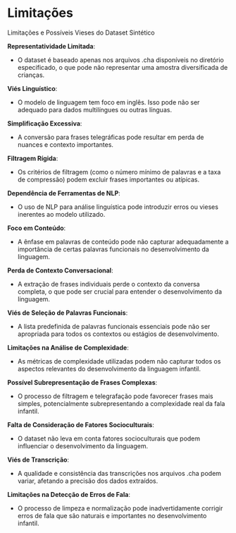 # Limitações

Limitações e Possíveis Vieses do Dataset Sintético

**Representatividade Limitada**:
   - O dataset é baseado apenas nos arquivos .cha disponíveis no diretório especificado, o que pode não representar uma amostra diversificada de crianças.

**Viés Linguístico**:
   - O modelo de linguagem tem foco em inglês. Isso pode não ser adequado para dados multilíngues ou outras línguas.

**Simplificação Excessiva**:
   - A conversão para frases telegráficas pode resultar em perda de nuances e contexto importantes.

**Filtragem Rígida**:
   - Os critérios de filtragem (como o número mínimo de palavras e a taxa de compressão) podem excluir frases importantes ou atípicas.

**Dependência de Ferramentas de NLP**:
   - O uso de NLP para análise linguística pode introduzir erros ou vieses inerentes ao modelo utilizado.

**Foco em Conteúdo**:
   - A ênfase em palavras de conteúdo pode não capturar adequadamente a importância de certas palavras funcionais no desenvolvimento da linguagem.

**Perda de Contexto Conversacional**:
   - A extração de frases individuais perde o contexto da conversa completa, o que pode ser crucial para entender o desenvolvimento da linguagem.

**Viés de Seleção de Palavras Funcionais**:
   - A lista predefinida de palavras funcionais essenciais pode não ser apropriada para todos os contextos ou estágios de desenvolvimento.

**Limitações na Análise de Complexidade**:
   - As métricas de complexidade utilizadas podem não capturar todos os aspectos relevantes do desenvolvimento da linguagem infantil.

**Possível Subrepresentação de Frases Complexas**:
   - O processo de filtragem e telegrafação pode favorecer frases mais simples, potencialmente subrepresentando a complexidade real da fala infantil.

**Falta de Consideração de Fatores Socioculturais**:
   - O dataset não leva em conta fatores socioculturais que podem influenciar o desenvolvimento da linguagem.

**Viés de Transcrição**:
   - A qualidade e consistência das transcrições nos arquivos .cha podem variar, afetando a precisão dos dados extraídos.

**Limitações na Detecção de Erros de Fala**:
   - O processo de limpeza e normalização pode inadvertidamente corrigir erros de fala que são naturais e importantes no desenvolvimento infantil.

